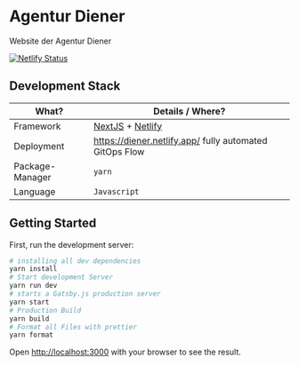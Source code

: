 # Agentur Diener

Website der Agentur Diener

[![Netlify Status](https://api.netlify.com/api/v1/badges/55fcd6bf-4dcc-43ec-86a9-1350e3a052b1/deploy-status)](https://app.netlify.com/sites/diener/deploys)

## Development Stack

| What?           | Details / Where?                                                            |
| --------------- | --------------------------------------------------------------------------- |
| Framework       | [NextJS](https://nextjs.org/) + [Netlify](https://www.netlify.com/) |
| Deployment      | https://diener.netlify.app/ fully automated GitOps Flow               |
| Package-Manager | `yarn`                                                                      |
| Language        | `Javascript`                                                                |

## Getting Started

First, run the development server:

```bash
# installing all dev dependencies
yarn install
# Start development Server
yarn run dev
# starts a Gatsby.js production server
yarn start
# Production Build
yarn build
# Format all Files with prettier
yarn format

```

Open [http://localhost:3000](http://localhost:3000) with your browser to see the result.
